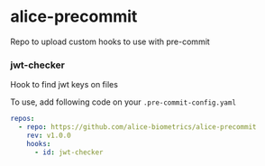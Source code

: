 # alice-precommit

Repo to upload custom hooks to use with pre-commit

### jwt-checker

Hook to find jwt keys on files

To use, add following code on your `.pre-commit-config.yaml`

```yaml
repos:
  - repo: https://github.com/alice-biometrics/alice-precommit
    rev: v1.0.0
    hooks:
      - id: jwt-checker
```
